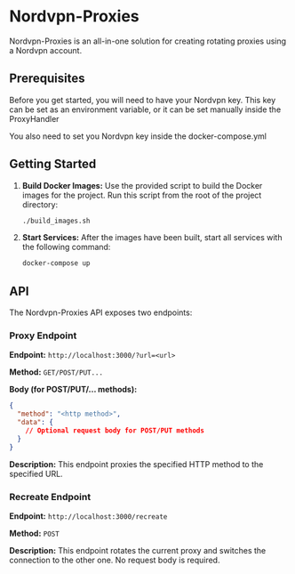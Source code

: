 # Nordvpn-Proxies

Nordvpn-Proxies is an all-in-one solution for creating rotating proxies using a Nordvpn account.

## Prerequisites

Before you get started, you will need to have your Nordvpn key. This key can be set as an environment variable, or it can be set manually inside the ProxyHandler

You also need to set you Nordvpn key inside the docker-compose.yml

## Getting Started

1. **Build Docker Images:** Use the provided script to build the Docker images for the project. Run this script from the root of the project directory:

    ```bash
    ./build_images.sh
    ```

2. **Start Services:** After the images have been built, start all services with the following command:

    ```bash
    docker-compose up
    ```

## API

The Nordvpn-Proxies API exposes two endpoints:

### Proxy Endpoint

**Endpoint:** `http://localhost:3000/?url=<url>`

**Method:** `GET/POST/PUT...`

**Body (for POST/PUT/... methods):**
```json
{
  "method": "<http method>",
  "data": {
    // Optional request body for POST/PUT methods
  }
}
```

**Description:** This endpoint proxies the specified HTTP method to the specified URL.

### Recreate Endpoint

**Endpoint:** `http://localhost:3000/recreate`

**Method:** `POST`

**Description:** This endpoint rotates the current proxy and switches the connection to the other one. No request body is required.
